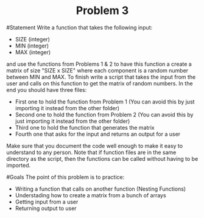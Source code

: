 <h1 align="center">Problem 3</h1>

#Statement
Write a function that takes the following input:

- SIZE (integer)
- MIN (integer)
- MAX (integer)

and use the functions from Problems 1 & 2 to have this function a create a matrix of size "SIZE x SIZE" where each component is a random number between MIN and MAX. To finish write a script that takes the input from the user and calls on this function to get the matrix of random numbers. In the end you should have three files:

- First one to hold the function from Problem 1 (You can avoid this by just importing it instead from the other folder)
- Second one to hold the function from Problem 2 (You can avoid this by just importing it instead from the other folder)
- Third one to hold the function that generates the matrix
- Fourth one that asks for the input and returns an output for a user

Make sure that you document the code well enough to make it easy to understand to any person. Note that if function files are in the same directory as the script, then the functions can be called without having to be imported.

#Goals
The point of this problem is to practice:
- Writing a function that calls on another function (Nesting Functions)
- Understading how to create a matrix from a bunch of arrays
- Getting input from a user
- Returning output to user